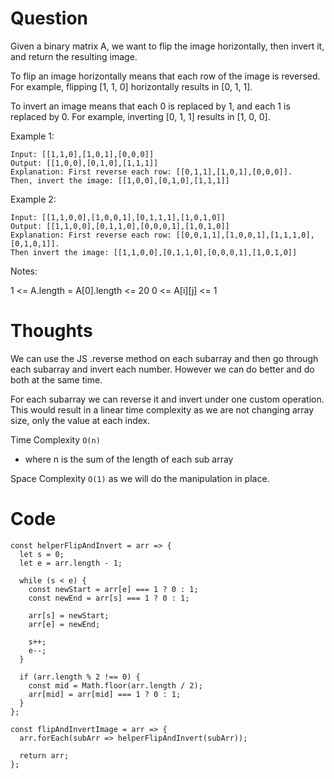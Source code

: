 # Question

Given a binary matrix A, we want to flip the image horizontally, then invert it, and return the resulting image.

To flip an image horizontally means that each row of the image is reversed.  For example, flipping [1, 1, 0] horizontally results in [0, 1, 1].

To invert an image means that each 0 is replaced by 1, and each 1 is replaced by 0. For example, inverting [0, 1, 1] results in [1, 0, 0].

Example 1:
```
Input: [[1,1,0],[1,0,1],[0,0,0]]
Output: [[1,0,0],[0,1,0],[1,1,1]]
Explanation: First reverse each row: [[0,1,1],[1,0,1],[0,0,0]].
Then, invert the image: [[1,0,0],[0,1,0],[1,1,1]]
```
Example 2:
```
Input: [[1,1,0,0],[1,0,0,1],[0,1,1,1],[1,0,1,0]]
Output: [[1,1,0,0],[0,1,1,0],[0,0,0,1],[1,0,1,0]]
Explanation: First reverse each row: [[0,0,1,1],[1,0,0,1],[1,1,1,0],[0,1,0,1]].
Then invert the image: [[1,1,0,0],[0,1,1,0],[0,0,0,1],[1,0,1,0]]
```
Notes:

1 <= A.length = A[0].length <= 20
0 <= A[i][j] <= 1

# Thoughts
We can use the JS .reverse method on each subarray and then go through each subarray and invert each number. However we can do better and do both at the same time.

For each subarray we can reverse it and invert under one custom operation. This would result in a linear time complexity as we are not changing array size, only the value at each index.

Time Complexity `O(n)`

- where n is the sum of the length of each sub array

Space Complexity `O(1)` as we will do the manipulation in place.

# Code

```JS
const helperFlipAndInvert = arr => {
  let s = 0;
  let e = arr.length - 1;

  while (s < e) {
    const newStart = arr[e] === 1 ? 0 : 1;
    const newEnd = arr[s] === 1 ? 0 : 1;

    arr[s] = newStart;
    arr[e] = newEnd;

    s++;
    e--;
  }

  if (arr.length % 2 !== 0) {
    const mid = Math.floor(arr.length / 2);
    arr[mid] = arr[mid] === 1 ? 0 : 1;
  }
};

const flipAndInvertImage = arr => {
  arr.forEach(subArr => helperFlipAndInvert(subArr));

  return arr;
};
```